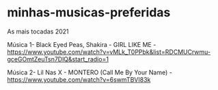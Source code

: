 # minhas-musicas-preferidas
As mais tocadas 2021


Música 1- Black Eyed Peas, Shakira - GIRL LIKE ME -https://www.youtube.com/watch?v=vMLk_T0PPbk&list=RDCMUCrwmu-gceGOmtZeuTsn7DlQ&start_radio=1


Música 2- Lil Nas X - MONTERO (Call Me By Your Name) - https://www.youtube.com/watch?v=6swmTBVI83k

